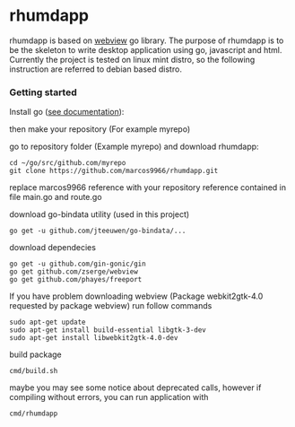 # rhumdapp

rhumdapp is based on [webview](https://github.com/zserge/webview) go library.
The purpose of rhumdapp is to be the skeleton to write desktop application using go, javascript and html.
Currently the project is tested on linux mint distro, so the following instruction are referred to debian based distro.

### Getting started

Install go ([see documentation](https://golang.org/doc/install)):

then make your repository (For example myrepo)

go to repository folder (Example myrepo)
and download rhumdapp:
```
cd ~/go/src/github.com/myrepo
git clone https://github.com/marcos9966/rhumdapp.git
```

replace marcos9966 reference with your repository reference contained in file
main.go and route.go


download go-bindata utility (used in this project)
```
go get -u github.com/jteeuwen/go-bindata/...
```

download dependecies
```
go get -u github.com/gin-gonic/gin
go get github.com/zserge/webview
go get github.com/phayes/freeport
```

If you have problem downloading webview  (Package webkit2gtk-4.0 requested by package webview)
run follow commands
```
sudo apt-get update
sudo apt-get install build-essential libgtk-3-dev
sudo apt-get install libwebkit2gtk-4.0-dev
```

build package
```
cmd/build.sh
```

maybe you may see some notice about deprecated calls, however if compiling without errors, you can run application with
```
cmd/rhumdapp
```
